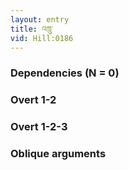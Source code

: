 ```yaml
---
layout: entry
title: འཁྲུ་
vid: Hill:0186
---
```

### Dependencies (N = 0)


### Overt 1-2


### Overt 1-2-3


### Oblique arguments
